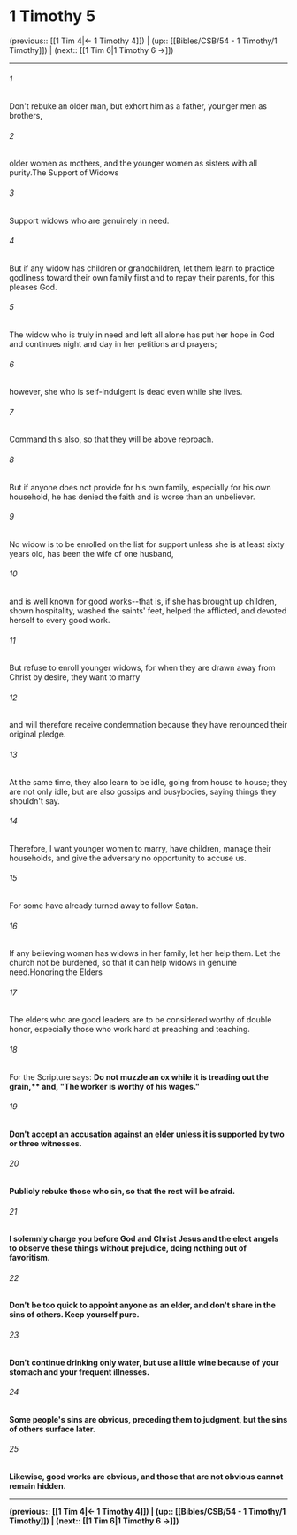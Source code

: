 # 1 Timothy 5

(previous:: [[1 Tim 4|← 1 Timothy 4]]) | (up:: [[Bibles/CSB/54 - 1 Timothy/1 Timothy]]) | (next:: [[1 Tim 6|1 Timothy 6 →]])

***


###### 1 
Don't rebuke an older man, but exhort him as a father, younger men as brothers, 

###### 2 
older women as mothers, and the younger women as sisters with all purity.The Support of Widows 

###### 3 
Support widows who are genuinely in need. 

###### 4 
But if any widow has children or grandchildren, let them learn to practice godliness toward their own family first and to repay their parents, for this pleases God. 

###### 5 
The widow who is truly in need and left all alone has put her hope in God and continues night and day in her petitions and prayers; 

###### 6 
however, she who is self-indulgent is dead even while she lives. 

###### 7 
Command this also, so that they will be above reproach. 

###### 8 
But if anyone does not provide for his own family, especially for his own household, he has denied the faith and is worse than an unbeliever. 

###### 9 
No widow is to be enrolled on the list for support unless she is at least sixty years old, has been the wife of one husband, 

###### 10 
and is well known for good works--that is, if she has brought up children, shown hospitality, washed the saints' feet, helped the afflicted, and devoted herself to every good work. 

###### 11 
But refuse to enroll younger widows, for when they are drawn away from Christ by desire, they want to marry 

###### 12 
and will therefore receive condemnation because they have renounced their original pledge. 

###### 13 
At the same time, they also learn to be idle, going from house to house; they are not only idle, but are also gossips and busybodies, saying things they shouldn't say. 

###### 14 
Therefore, I want younger women to marry, have children, manage their households, and give the adversary no opportunity to accuse us. 

###### 15 
For some have already turned away to follow Satan. 

###### 16 
If any believing woman has widows in her family, let her help them. Let the church not be burdened, so that it can help widows in genuine need.Honoring the Elders 

###### 17 
The elders who are good leaders are to be considered worthy of double honor, especially those who work hard at preaching and teaching. 

###### 18 
For the Scripture says: <b class="quote">Do not muzzle an ox while it is treading out the grain,** and, **"The worker is worthy of his wages."** 

###### 19 
Don't accept an accusation against an elder unless it is supported by two or three witnesses. 

###### 20 
Publicly rebuke those who sin, so that the rest will be afraid. 

###### 21 
I solemnly charge you before God and Christ Jesus and the elect angels to observe these things without prejudice, doing nothing out of favoritism. 

###### 22 
Don't be too quick to appoint anyone as an elder, and don't share in the sins of others. Keep yourself pure. 

###### 23 
Don't continue drinking only water, but use a little wine because of your stomach and your frequent illnesses. 

###### 24 
Some people's sins are obvious, preceding them to judgment, but the sins of others surface later. 

###### 25 
Likewise, good works are obvious, and those that are not obvious cannot remain hidden.

***

(previous:: [[1 Tim 4|← 1 Timothy 4]]) | (up:: [[Bibles/CSB/54 - 1 Timothy/1 Timothy]]) | (next:: [[1 Tim 6|1 Timothy 6 →]])
